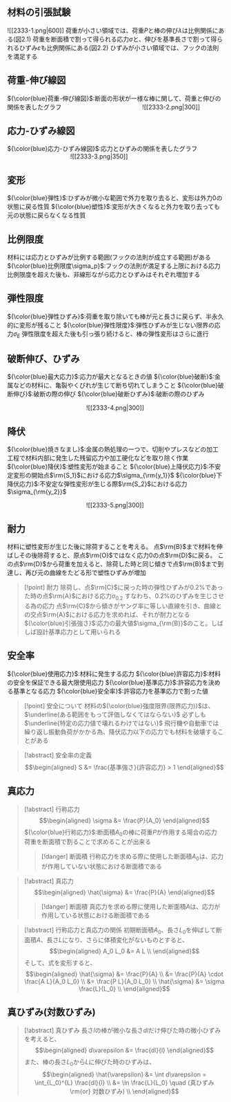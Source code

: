 ## 材料の引張試験
![[2333-1.png|600]]
荷重が小さい領域では、荷重$P$と棒の伸び$\lambda$は比例関係にある(図2.1)
荷重を断面積で割って得られる応力$\sigma$と、伸びを基準長さで割って得られるひずみ$\varepsilon$も比例関係にある(図2.2)
ひずみが小さい領域では、フックの法則を満足する

## 荷重-伸び線図
${\color{blue}荷重-伸び線図}$:断面の形状が一様な棒に関して、荷重と伸びの関係を表したグラフ
$\hspace{5cm}$![[2333-2.png|300]]

## 応力-ひずみ線図
${\color{blue}応力-ひずみ線図}$:応力とひずみの関係を表したグラフ
$\hspace{4cm}$![[2333-3.png|350]]

## 変形
${\color{blue}弾性}$:ひずみが微小な範囲で外力を取り去ると、変形は外力$0$の状態に戻る性質
${\color{blue}塑性}$:変形が大きくなると外力を取り去っても元の状態に戻らなくなる性質

## 比例限度
材料には応力とひずみが比例する範囲(フックの法則が成立する範囲)がある
${\color{blue}比例限度\sigma_p}$:フックの法則が満足する上限における応力
比例限度を超えた後も、非線形ながら応力とひずみはそれぞれ増加する

## 弾性限度
${\color{blue}弾性ひずみ}$:荷重を取り除いても棒が元と長さに戻らず、半永久的に変形が残ること
${\color{blue}弾性限度}$:弾性ひずみが生じない限界の応力$\sigma_E$
弾性限度を超えた後も引っ張り続けると、棒の弾性変形はさらに進行

## 破断伸び、ひずみ
${\color{blue}最大応力}$:応力が最大となるときの値
${\color{blue}破断}$:金属などの材料に、亀裂やくびれが生じて断ち切れてしまうこと
${\color{blue}破断伸び}$:破断の際の伸び
${\color{blue}破断ひずみ}$:破断の際のひずみ

$\hspace{5cm}$![[2333-4.png|300]]

## 降伏
${\color{blue}焼きなまし}$:金属の熱処理の一つで、切削やプレスなどの加工工程で材料内部に発生した残留応力や加工硬化などを取り除く作業
${\color{blue}降伏}$:塑性変形が始まること
${\color{blue}上降伏応力}$:不安定変形の開始点$\rm{S_1}$における応力$\sigma_{\rm{y_1}}$
${\color{blue}下降伏応力}$:不安定な弾性変形が生じる際$\rm{S_2}$における応力$\sigma_{\rm{y_2}}$

$\hspace{5cm}$![[2333-5.png|300]]

## 耐力
材料に塑性変形が生じた後に除荷することを考える。
点$\rm{B}$まで材料を伸ばしその後除荷すると、原点$\rm{O}$ではなく応力$0$の点$\rm{D}$に戻る。
この点$\rm{D}$から荷重を加えると、除荷した時と同じ傾きで点$\rm{B}$まで到達し、再び元の曲線をたどる形で塑性ひずみが増加
> [!point] 耐力
> 除荷し、点$\rm{C}$に戻った時の弾性ひずみが$0.2\%$であった時の点$\rm{A}$における応力$\sigma_{0.2}$
> すなわち、$0.2\%$のひずみを生じさせる為の応力
> 点$\rm{C}$から傾きがヤング率に等しい直線を引き、曲線との交点$\rm{A}$における応力を求めれば、それが耐力となる
> ${\color{blue}引張強さ}$:応力の最大値$\sigma_{\rm{B}}$のこと。しばしば設計基準応力として用いられる

## 安全率
${\color{blue}使用応力}$:材料に発生する応力
${\color{blue}許容応力}$:材料の安全を保証できる最大限使用応力
${\color{blue}基準応力}$:許容応力を決める基準となる応力
${\color{blue}安全率}$:許容応力を基準応力で割った値

> [!point] 安全について
> 材料の${\color{blue}強度限界(限界応力)}$は、$\underline{ある範囲をもって評価しなくてはならない}$
> 必ずしも$\underline{特定の応力値で壊れるわけではない}$
> 飛行機や自動車では繰り返し振動負荷がかかる為、降伏応力以下の応力でも材料を破壊することがある

> [!abstract] 安全率の定義
> $$\begin{aligned}
> S &= \frac{基準強さ}{許容応力} > 1
> \end{aligned}$$

## 真応力
> [!abstract] 行称応力
> $$\begin{aligned}
> \sigma &= \frac{P}{A_0}
> \end{aligned}$$
> ${\color{blue}行称応力}$:断面積$A_0$の棒に荷重$P$が作用する場合の応力
> 荷重を断面積で割ることで求めることが出来る
> > [!danger] 断面積
> > 行称応力を求める際に使用した断面積$A_0$は、応力が作用していない状態における断面積である

> [!abstract] 真応力
> $$\begin{aligned}
> \hat{\sigma} &= \frac{P}{A}
> \end{aligned}$$
> > [!danger] 断面積
> > 真応力を求める際に使用した断面積$A$は、応力が作用している状態における断面積である

> [!abstract] 行称応力と真応力の関係
> 初期断面積$A_0$、長さ$L_0$を伸ばして断面積$A$、長さ$L$になり、さらに体積変化がないものとすると、
> $$\begin{aligned}
> A_0 L_0 &= A L \\
> \end{aligned}$$
> そして、式を変形すると、
> $$\begin{aligned}
> \hat{\sigma} &= \frac{P}{A} \\
> &= \frac{P}{A} \cdot \frac{A L}{A_0 L_0} \\
> &= \frac{P L}{A_0 L_0} \\
> \hat{\sigma} &= \sigma \frac{L}{L_0} \\
> \end{aligned}$$

## 真ひずみ(対数ひずみ)
> [!abstract] 真ひずみ
> 長さ$l$の棒が微小な長さ$dl$だけ伸びた時の微小ひずみを考えると、
> $$\begin{aligned}
> d\varepsilon &= \frac{dl}{l}
> \end{aligned}$$
> また、棒の長さ$L_0$から$L$に伸びた時のひずみは、
> $$\begin{aligned}
> \hat{\varepsilon} &= \int d\varepsilon = \int_{L_0}^{L} \frac{dl}{l} \\
> &= \ln \frac{L}{L_0} \quad (真ひずみ \rm{or} 対数ひずみ) \\
> \end{aligned}$$








